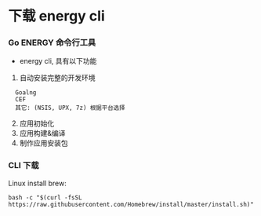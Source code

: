 # 下载 energy cli

### Go ENERGY 命令行工具

- energy cli, 具有以下功能
1. 自动安装完整的开发环境
```text
  Goalng
  CEF
  其它: (NSIS, UPX, 7z) 根据平台选择
```
2. 应用初始化
3. 应用构建&编译
4. 制作应用安装包

<script setup>
import DownloadCLIComponent from '../../components/download-cli.vue'
</script>

### CLI 下载 

<DownloadCLIComponent />

Linux install brew: 

```shell
bash -c "$(curl -fsSL https://raw.githubusercontent.com/Homebrew/install/master/install.sh)"
```
